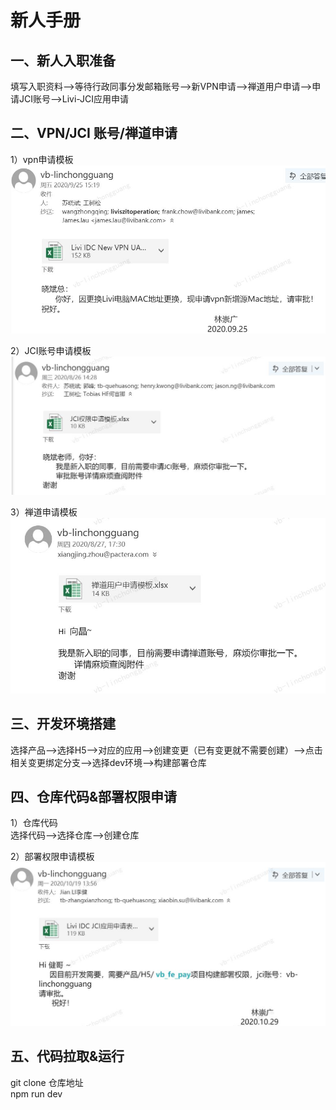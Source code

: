 # 新人手册

## 一、新人入职准备
填写入职资料—>等待行政同事分发邮箱账号—>新VPN申请—>禅道用户申请—>申请JCI账号—>Livi-JCI应用申请
## 二、VPN/JCI 账号/禅道申请
1）vpn申请模板  
![Image text](https://github.com/tiantian2xf/projectSpecification/blob/master/docs/rookieHandbook/images/vpn.jpg)

2）JCI账号申请模板  
![Image text](https://github.com/tiantian2xf/projectSpecification/blob/master/docs/rookieHandbook/images/jci-account.jpg)

3）禅道申请模板 
![Image text](https://github.com/tiantian2xf/projectSpecification/blob/master/docs/rookieHandbook/images/chandao.jpg)
## 三、开发环境搭建
选择产品—>选择H5—>对应的应用—>创建变更（已有变更就不需要创建）—>点击相关变更绑定分支—>选择dev环境—>构建部署仓库
## 四、仓库代码&部署权限申请
1）仓库代码  
选择代码—>选择仓库—>创建仓库

2）部署权限申请模板  
![Image text](https://github.com/tiantian2xf/projectSpecification/blob/master/docs/rookieHandbook/images/jci-application.jpg)
## 五、代码拉取&运行
git clone 仓库地址  
npm run dev